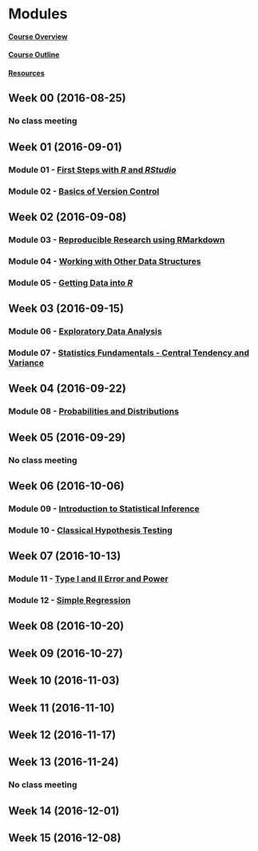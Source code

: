 Modules
================

#### [Course Overview](course-overview.html)

#### [Course Outline](outline.html)

#### [Resources](resources.html)

Week 00 (2016-08-25)
--------------------

### No class meeting

Week 01 (2016-09-01)
--------------------

### Module 01 - [First Steps with ***R*** and ***RStudio***](../applied-data-analysis/module-01/module-01.html)

### Module 02 - [Basics of Version Control](../applied-data-analysis/module-02/module-02.html)

Week 02 (2016-09-08)
--------------------

### Module 03 - [Reproducible Research using RMarkdown](../applied-data-analysis/module-03/module-03.html)

### Module 04 - [Working with Other Data Structures](../applied-data-analysis/module-04/module-04.html)

### Module 05 - [Getting Data into ***R***](../applied-data-analysis/module-05/module-05.html)

Week 03 (2016-09-15)
--------------------

### Module 06 - [Exploratory Data Analysis](../applied-data-analysis/module-06/module-06.html)

### Module 07 - [Statistics Fundamentals - Central Tendency and Variance](../applied-data-analysis/module-07/module-07.html)

Week 04 (2016-09-22)
--------------------

### Module 08 - [Probabilities and Distributions](../applied-data-analysis/module-08/module-08.html)

Week 05 (2016-09-29)
--------------------

### No class meeting

Week 06 (2016-10-06)
--------------------

### Module 09 - [Introduction to Statistical Inference](../applied-data-analysis/module-09/module-09.html)

### Module 10 - [Classical Hypothesis Testing](../applied-data-analysis/module-10/module-10.html)

Week 07 (2016-10-13)
--------------------

### Module 11 - [Type I and II Error and Power](../applied-data-analysis/module-11/module-11.html)

### Module 12 - [Simple Regression](../applied-data-analysis/module-12/module-12.html)

Week 08 (2016-10-20)
--------------------

Week 09 (2016-10-27)
--------------------

Week 10 (2016-11-03)
--------------------

Week 11 (2016-11-10)
--------------------

Week 12 (2016-11-17)
--------------------

Week 13 (2016-11-24)
--------------------

### No class meeting

Week 14 (2016-12-01)
--------------------

Week 15 (2016-12-08)
--------------------
